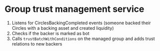 # Group trust management service
1. Listens for CirclesBackingCompleted events (someone backed their Circles with a backing asset and created liquidity)
2. Checks if the backer is marked as bot
3. Calls `trustBatchWithConditions` on the managed group and adds trust relations to new backers

